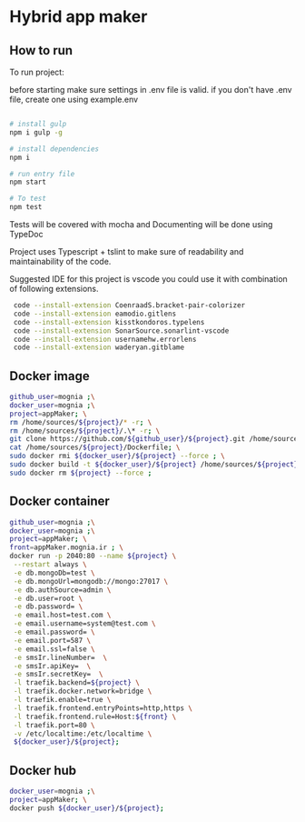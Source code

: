 # Hybrid app maker

## How to run

To run project:

before starting make sure settings in .env file is valid. if you don't have .env file, create one using example.env

```bash

# install gulp
npm i gulp -g

# install dependencies
npm i

# run entry file
npm start

# To test
npm test

```

Tests will be covered with mocha and Documenting will be done using TypeDoc

Project uses Typescript + tslint to make sure of readability and maintainability of the code.

Suggested IDE for this project is vscode you could use it with combination of following extensions.

```bash
 code --install-extension CoenraadS.bracket-pair-colorizer
 code --install-extension eamodio.gitlens
 code --install-extension kisstkondoros.typelens
 code --install-extension SonarSource.sonarlint-vscode
 code --install-extension usernamehw.errorlens
 code --install-extension waderyan.gitblame
```

## Docker image

```bash
github_user=mognia ;\
docker_user=mognia ;\
project=appMaker; \
rm /home/sources/${project}/* -r; \
rm /home/sources/${project}/.\* -r; \
git clone https://github.com/${github_user}/${project}.git /home/sources/${project}; \
cat /home/sources/${project}/Dockerfile; \
sudo docker rmi ${docker_user}/${project} --force ; \
sudo docker build -t ${docker_user}/${project} /home/sources/${project} ; \
sudo docker rm ${project} --force ;
```

## Docker container

```bash
github_user=mognia ;\
docker_user=mognia ;\
project=appMaker; \
front=appMaker.mognia.ir ; \
docker run -p 2040:80 --name ${project} \
 --restart always \
 -e db.mongoDb=test \
 -e db.mongoUrl=mongodb://mongo:27017 \
 -e db.authSource=admin \
 -e db.user=root \
 -e db.password= \
 -e email.host=test.com \
 -e email.username=system@test.com \
 -e email.password= \
 -e email.port=587 \
 -e email.ssl=false \
 -e smsIr.lineNumber=  \
 -e smsIr.apiKey=  \
 -e smsIr.secretKey=  \
 -l traefik.backend=${project} \
 -l traefik.docker.network=bridge \
 -l traefik.enable=true \
 -l traefik.frontend.entryPoints=http,https \
 -l traefik.frontend.rule=Host:${front} \
 -l traefik.port=80 \
 -v /etc/localtime:/etc/localtime \
 ${docker_user}/${project};

```

## Docker hub

```bash
docker_user=mognia ;\
project=appMaker; \
docker push ${docker_user}/${project};
```

